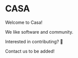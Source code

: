 # CASA

Welcome to Casa!

We like software and community.

Interested in contributing? :rocket: 

Contact us to be added!
